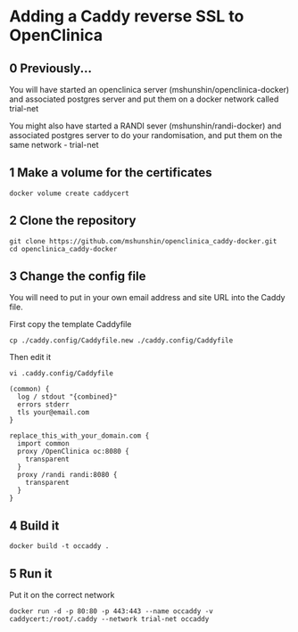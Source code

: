 # Adding a Caddy reverse SSL to OpenClinica

## 0 Previously...

You will have started an openclinica server (mshunshin/openclinica-docker) and associated postgres server and put them on a docker network called trial-net

You might also have started a RANDI sever (mshunshin/randi-docker) and associated postgres server to do your randomisation, and put them on the same network - trial-net

## 1 Make a volume for the certificates

```
docker volume create caddycert
```

## 2 Clone the repository

```
git clone https://github.com/mshunshin/openclinica_caddy-docker.git
cd openclinica_caddy-docker
```

## 3 Change the config file

You will need to put in your own email address and site URL into the Caddy file.

First copy the template Caddyfile

```
cp ./caddy.config/Caddyfile.new ./caddy.config/Caddyfile
```

Then edit it


```
vi .caddy.config/Caddyfile

(common) {
  log / stdout "{combined}"
  errors stderr
  tls your@email.com
}

replace_this_with_your_domain.com {
  import common
  proxy /OpenClinica oc:8080 {
    transparent
  }
  proxy /randi randi:8080 {
    transparent
  }
}

````

## 4 Build it

```
docker build -t occaddy .
```

## 5 Run it

Put it on the correct network

```
docker run -d -p 80:80 -p 443:443 --name occaddy -v caddycert:/root/.caddy --network trial-net occaddy
```

